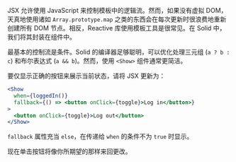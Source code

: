JSX 允许使用 JavaScript 来控制模板中的逻辑流。然而，如果没有虚拟 DOM，天真地使用诸如 `Array.prototype.map` 之类的东西会在每次更新时很浪费地重新创建所有 DOM 节点。相反，Reactive 库使用模板工具是很常见。在 Solid 中，我们将其封装在组件中。

最基本的控制流是条件。Solid 的编译器足够聪明，可以优化处理三元组 (`a ? b : c`) 和布尔表达式 (`a && b`)。然而，使用 `<Show>` 组件通常更简洁。

要仅显示正确的按钮来展示当前状态，请将 JSX 更新为：

```jsx
<Show
  when={loggedIn()}
  fallback={() => <button onClick={toggle}>Log in</button>}
>
  <button onClick={toggle}>Log out</button>
</Show>
```

`fallback` 属性充当 `else`，在传递给 `when` 的条件不为 `true` 时显示。

现在单击按钮将像你所期望的那样来回更改。
